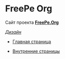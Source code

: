 # FreePe Org

Сайт проекта **[FreePe.Org](https://drive.google.com/drive/folders/0B9mbBuJnN6tcRjBVdWVSY1NPMlE)**

 *[Дизайн](https://drive.google.com/drive/folders/0B9mbBuJnN6tcNVJONG4wOFlQd0k)*

   - [Главная страница](https://drive.google.com/drive/folders/0B9mbBuJnN6tcNVJONG4wOFlQd0k)  

   - [Внутренние страницы ](https://drive.google.com/drive/folders/0B9mbBuJnN6tcNVJONG4wOFlQd0k)